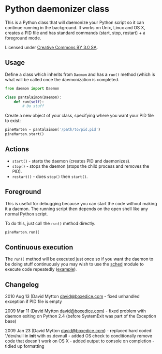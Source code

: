 # Python daemonizer class

This is a Python class that will daemonize your Python script so it can continue running in the background.
It works on Unix, Linux and OS X, creates a PID file and
has standard commands (start, stop, restart) + a foreground mode.

Licensed under [Creative Commons BY 3.0 SA][4].


## Usage

Define a class which inherits from `Daemon` and has a `run()` method
(which is what will be called once the daemonization is completed.

```python
from daemon import Daemon

class pantalaimon(Daemon):
    def run(self):
        # Do stuff
```

Create a new object of your class, specifying where you want your PID file to exist:

```python
pineMarten = pantalaimon('/path/to/pid.pid')
pineMarten.start()
```


## Actions

* `start()` - starts the daemon (creates PID and daemonizes).
* `stop()` - stops the daemon (stops the child process and removes the PID).
* `restart()` - does `stop()` then `start()`.


## Foreground

This is useful for debugging because you can start the code without making it a daemon.
The running script then depends on the open shell like any normal Python script.

To do this, just call the `run()` method directly.

```python
pineMarten.run()
```


## Continuous execution

The `run()` method will be executed just once so
if you want the daemon to be doing stuff continuously
you may wish to use the [sched][1] module to execute code repeatedly ([example][2]).


## Changelog

2010 Aug 13 (David Mytton <david@boxedice.com>
    - fixed unhandled exception if PID file is empty

2009 Mar 11 (David Mytton <david@boxedice.com>)
    - fixed problem with daemon exiting on Python 2.4 (before SystemExit was part of the Exception base)

2009 Jan 23 (David Mytton <david@boxedice.com>)
    - replaced hard coded '/dev/null in __init__ with os.devnull
    - added OS check to conditionally remove code that doesn't work on OS X
    - added output to console on completion
    - tidied up formatting


[1]: http://docs.python.org/library/sched.html
[2]: https://github.com/boxedice/sd-agent/blob/master/agent.py#L226
[3]: http://web.archive.org/web/20131017130434/http://www.jejik.com/articles/2007/02/a_simple_unix_linux_daemon_in_python/
[4]: http://creativecommons.org/licenses/by-sa/3.0/
[5]: https://github.com/sandermarechal

